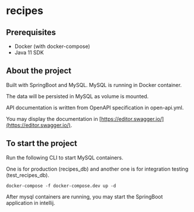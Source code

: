 # recipes

## Prerequisites

- Docker (with docker-compose)
- Java 11 SDK

## About the project

Built with SpringBoot and MySQL. MySQL is running in Docker container.

The data will be persisted in MySQL as volume is mounted.

API documentation is written from OpenAPI specification in open-api.yml.

You may display the documentation in [https://editor.swagger.io/](https://editor.swagger.io/).

## To start the project

Run the following CLI to start MySQL containers. 

One is for production (recipes_db) and another one is for integration testing (test_recipes_db).

```docker-compose
docker-compose -f docker-compose.dev up -d
```

After mysql containers are running, you may start the SpringBoot application in intellij. 


